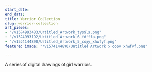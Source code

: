 ```yaml
---
start_date: 
end_date: 
title: Warrior Collection
slug: warrior-collection
art_pieces:
- "/v1574993483/Untitled_Artwork_tys9ls.png"
- "/v1574993192/Untitled_Artwork_6_fdfffa.png"
- "/v1574144890/Untitled_Artwork_5_copy_xhwfyf.png"
featured_image: "/v1574144890/Untitled_Artwork_5_copy_xhwfyf.png"

---
```

A series of digital drawings of girl warriors.